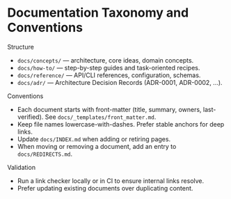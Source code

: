 # Documentation Taxonomy and Conventions

Structure
- `docs/concepts/` — architecture, core ideas, domain concepts.
- `docs/how-to/` — step-by-step guides and task-oriented recipes.
- `docs/reference/` — API/CLI references, configuration, schemas.
- `docs/adr/` — Architecture Decision Records (ADR-0001, ADR-0002, ...).

Conventions
- Each document starts with front-matter (title, summary, owners, last-verified). See `docs/_templates/front_matter.md`.
- Keep file names lowercase-with-dashes. Prefer stable anchors for deep links.
- Update `docs/INDEX.md` when adding or retiring pages.
- When moving or removing a document, add an entry to `docs/REDIRECTS.md`.

Validation
- Run a link checker locally or in CI to ensure internal links resolve.
- Prefer updating existing documents over duplicating content.

